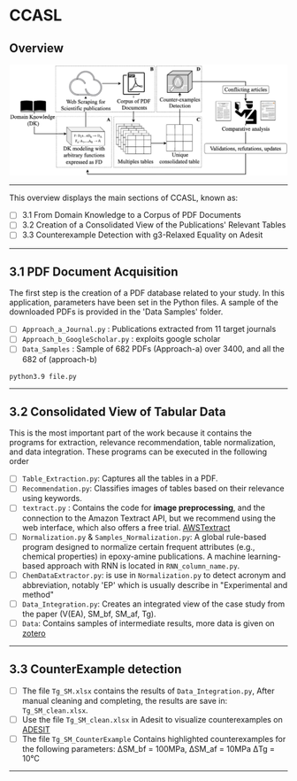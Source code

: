 # CCASL



## Overview


![image](./3.1%20PDF%20Document%20Acquisition/Overview-CCASL.png)
***

This overview displays the main sections of CCASL, known as:
- [ ] 3.1 From Domain Knowledge to a Corpus of PDF Documents
- [ ] 3.2 Creation of a Consolidated View of the Publications' Relevant Tables
- [ ] 3.3 Counterexample Detection with g3-Relaxed Equality on Adesit
***

## 3.1 PDF Document Acquisition

The first step is the creation of a PDF database related to your study. 
In this application, parameters have been set in the Python files. 
A sample of the downloaded PDFs is provided in the 'Data Samples' folder.
- [ ] `Approach_a_Journal.py` : Publications extracted from 11 target journals
- [ ] `Approach_b_GoogleScholar.py` : exploits google scholar
- [ ] `Data_Samples` : Sample of 682 PDFs (Approach-a) over 3400, and all the 682 of (approach-b)
```
python3.9 file.py
```
***

## 3.2 Consolidated View of Tabular Data

This is the most important part of the work because it contains the programs for extraction, relevance recommendation, table normalization, and data integration. 
These programs can be executed in the following order
- [ ] `Table_Extraction.py`: Captures all the tables in a PDF.
- [ ] `Recommendation.py`: Classifies images of tables based on their relevance using keywords.
- [ ] `textract.py` : Contains the code for **image preprocessing**, and the connection to the Amazon Textract API, but we recommend using the web interface, which also offers a free trial. [AWSTextract](https://aws.amazon.com/fr/textract/)
- [ ] `Normalization.py` & `Samples_Normalization.py`: A global rule-based program designed to normalize certain frequent attributes (e.g., chemical properties) in epoxy-amine publications. A machine learning-based approach with RNN is located in `RNN_column_name.py`.
- [ ] `ChemDataExtractor.py`: is use in `Normalization.py` to detect acronym and abbreviation, notably 'EP' which is usually describe in "Experimental and method"
- [ ] `Data_Integration.py`: Creates an integrated view of the case study from the paper (V(EA), SM_bf, SM_af, Tg).
- [ ] `Data`: Contains samples of intermediate results, more data is given on [zotero](https://zenodo.org/records/15115892)
***

## 3.3 CounterExample detection

- [ ] The file `Tg_SM.xlsx` contains the results of `Data_Integration.py`, After manual cleaning and completing, the results are save in: `Tg_SM_clean.xlsx`.
- [ ] Use the file `Tg_SM_clean.xlsx` in Adesit to visualize counterexamples on [ADESIT](https://adesit.liris.cnrs.fr/)
- [ ] The file `Tg_SM_CounterExample` Contains highlighted counterexamples for the following parameters: ΔSM_bf = 100MPa, ΔSM_af = 10MPa  ΔTg = 10°C

***